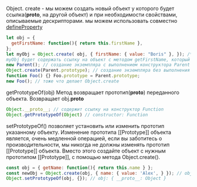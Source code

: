 Object.
create - мы можем создать новый объект у которого будет ссылка(__proto__, на другой объект) и при необходимости свойствами, описываемые дескрипторами.
мы можем использовать совместно [defineProperty](https://developer.mozilla.org/ru/docs/Web/JavaScript/Reference/Global_Objects/Object/defineProperty)
```javascript
let obj = {
  getFirstName: function(){ return this.firstName },
};
let myObj = Object.create( obj, { firstName: { value: "Boris" }, }); /* myObj __proto__: { getFirstName: f, __proto__: Object }
myObj будет содержать ссылку на объект с методом getFirstName, который содержит ссылку на Object*/
new Parent(); // создание экземпляра с выполнением конструктора Parent
Object.create(Parent.prototype); // создание экземпляра без выполнения конструктора Parent
function Foo() {} Foo.prototype = Parent.prototype;
new Foo(); // тоже что делает Object.create
``` 
getPrototypeOf(obj) Метод возвращает прототип(__proto__) переданного объекта.
Возвращает obj.__proto__ 
```javascript
Object.__proto__; // содержит ссылку на конструктор Function
Object.getPrototypeOf(Object) // constructor: Function
```

setPrototypeOf() позволяет установить или изменить прототип указанному объекту.
Изменение прототипа [[Prototype]] объекта является, очень медленной операцией, если вы заботитесь о производительности, 
мы никогда не должны изменять прототип [[Prototype]] объекта. Вместо этого создайте объект с нужным прототипом [[Prototype]], с помощью метода Object.create().
```javascript
const obj = { getName: function(){ return this.name } };
const newObj = Object.create(obj, { name: { value: 'Alex', } }); // obj.__proto__: {getName: f, __proto__: Object}
Object.setPrototypeOf(obj, {}); // obj: { __proto__: Object }